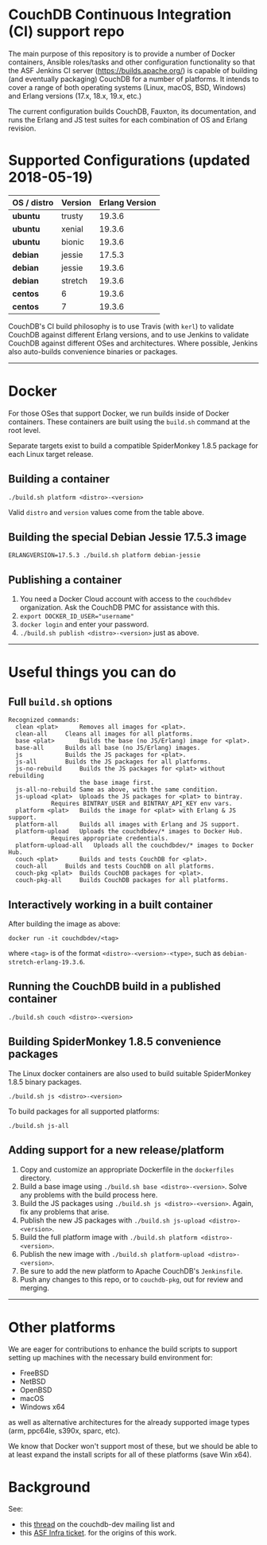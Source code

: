 # CouchDB Continuous Integration (CI) support repo

The main purpose of this repository is to provide a number of Docker containers, Ansible roles/tasks and other configuration functionality so that the ASF Jenkins CI server (https://builds.apache.org/) is capable of building (and eventually packaging) CouchDB for a number of platforms. It intends to cover a range of both operating systems (Linux, macOS, BSD, Windows) and Erlang versions (17.x, 18.x, 19.x, etc.)

The current configuration builds CouchDB, Fauxton, its documentation, and runs the Erlang and JS test suites for each combination of OS and Erlang revision.

# Supported Configurations (updated 2018-05-19)

**OS / distro** | **Version** | **Erlang Version**
----------------|-------------|-----------------------
**ubuntu**      | trusty      | 19.3.6
**ubuntu**      | xenial      | 19.3.6
**ubuntu**      | bionic      | 19.3.6
**debian**      | jessie      | 17.5.3
**debian**      | jessie      | 19.3.6
**debian**      | stretch     | 19.3.6
**centos**      | 6           | 19.3.6
**centos**      | 7           | 19.3.6

CouchDB's CI build philosophy is to use Travis (with `kerl`) to validate CouchDB against different Erlang versions, and to use Jenkins to validate CouchDB against different OSes and architectures. Where possible, Jenkins also auto-builds convenience binaries or packages.

---

# Docker

For those OSes that support Docker, we run builds inside of Docker containers. These containers are built using the `build.sh` command at the root level.

Separate targets exist to build a compatible SpiderMonkey 1.8.5 package for each Linux target release.

## Building a container

```
./build.sh platform <distro>-<version>
```

Valid `distro` and `version` values come from the table above.

## Building the special Debian Jessie 17.5.3 image

```
ERLANGVERSION=17.5.3 ./build.sh platform debian-jessie
```

## Publishing a container

1.  You need a Docker Cloud account with access to the `couchdbdev` organization. Ask the CouchDB PMC for assistance with this.
2. `export DOCKER_ID_USER="username"`
3. `docker login` and enter your password.
4. `./build.sh publish <distro>-<version>` just as above.

---

# Useful things you can do

## Full `build.sh` options

```
Recognized commands:
  clean <plat>		Removes all images for <plat>.
  clean-all		Cleans all images for all platforms.
  base <plat>		Builds the base (no JS/Erlang) image for <plat>.
  base-all		Builds all base (no JS/Erlang) images.
  js			Builds the JS packages for <plat>.
  js-all		Builds the JS packages for all platforms.
  js-no-rebuild		Builds the JS packages for <plat> without rebuilding
                	the base image first.
  js-all-no-rebuild	Same as above, with the same condition.
  js-upload <plat>	Uploads the JS packages for <plat> to bintray.
			Requires BINTRAY_USER and BINTRAY_API_KEY env vars.
  platform <plat>	Builds the image for <plat> with Erlang & JS support.
  platform-all		Builds all images with Erlang and JS support.
  platform-upload	Uploads the couchdbdev/* images to Docker Hub.
			Requires appropriate credentials.
  platform-upload-all	Uploads all the couchdbdev/* images to Docker Hub.
  couch <plat>		Builds and tests CouchDB for <plat>.
  couch-all		Builds and tests CouchDB on all platforms.
  couch-pkg <plat>	Builds CouchDB packages for <plat>.
  couch-pkg-all		Builds CouchDB packages for all platforms.
```

## Interactively working in a built container

After building the image as above:

```
docker run -it couchdbdev/<tag>
```

where `<tag>` is of the format `<distro>-<version>-<type>`, such as `debian-stretch-erlang-19.3.6`.

## Running the CouchDB build in a published container

```
./build.sh couch <distro>-<version>
```

## Building SpiderMonkey 1.8.5 convenience packages

The Linux docker containers are also used to build suitable SpiderMonkey 1.8.5 binary packages.

```
./build.sh js <distro>-<version>
```

To build packages for all supported platforms:

```
./build.sh js-all
```

## Adding support for a new release/platform

1. Copy and customize an appropriate Dockerfile in the `dockerfiles` directory.
1. Build a base image using `./build.sh base <distro>-<version>`. Solve any problems with the build process here.
1. Build the JS packages using `./build.sh js <distro>-<version>`. Again, fix any problems that arise.
1. Publish the new JS packages with `./build.sh js-upload <distro>-<version>`.
1. Build the full platform image with `./build.sh platform <distro>-<version>`.
1. Publish the new image with `./build.sh platform-upload <distro>-<version>`.
1. Be sure to add the new platform to Apache CouchDB's `Jenkinsfile`.
1. Push any changes to this repo, or to `couchdb-pkg`, out for review and merging.

---

# Other platforms

We are eager for contributions to enhance the build scripts to support setting up machines with the necessary build environment for:

* FreeBSD
* NetBSD
* OpenBSD
* macOS
* Windows x64

as well as alternative architectures for the already supported image types (arm, ppc64le, s390x, sparc, etc).

We know that Docker won't support most of these, but we should be able to at least expand the install scripts for all of these platforms (save Win x64).

# Background 

See: 
* this [thread](https://www.mail-archive.com/dev%40couchdb.apache.org/msg43591.html) on the couchdb-dev mailing list and
* this [ASF Infra ticket](https://issues.apache.org/jira/browse/INFRA-10126).
for the origins of this work.

